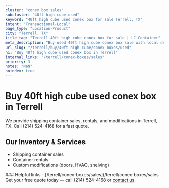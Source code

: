 ```yaml
---
cluster: "conex box sales"
subcluster: "40ft high cube used"
keyword: "40ft high cube used conex box for sale Terrell, TX"
intent: "Transactional-Local"
page_type: "Location-Product"
city: "Terrell, TX"
title_tag: "Terrell 40ft high cube conex box for sale | LC Container"
meta_description: "Buy used 40ft high cube conex box sale with local delivery in Terrell, TX. LC Container — local Since 2003. Request a fast quote today."
url_slug: "/terrell/buy/40ft-high-cube/conex-boxes/used"
h1: "Buy 40ft high cube used conex box in Terrell"
internal_links: "/terrell/conex-boxes/sales"
priority: 3
notes: "NaN"
noindex: true
---
```


# Buy 40ft high cube used conex box in Terrell

We provide shipping container sales, rentals, and modifications in Terrell, TX. Call (214) 524-4168 for a fast quote.

## Our Inventory & Services
- Shipping container sales
- Container rentals
- Custom modifications (doors, HVAC, shelving)

<div data-section="internal-links">
### Helpful links
- [/terrell/conex-boxes/sales](/terrell/conex-boxes/sales
</div>

<div data-section="cta">
Get your free quote today — call (214) 524-4168 or <a href="/contact">contact us</a>.
</div>

<script type="application/ld+json">{"@context":"https://schema.org","@type":"FAQPage","mainEntity":[{"@type":"Question","name":"How much does delivery cost in Terrell, TX?","acceptedAnswer":{"@type":"Answer","text":"Delivery costs vary by distance and container size. Most deliveries in Terrell, TX range from $150-$300. Call (214) 524-4168 for an exact quote based on your specific location."}},{"@type":"Question","name":"Do you offer financing or payment plans?","acceptedAnswer":{"@type":"Answer","text":"We accept major credit cards, checks, and can discuss commercial terms for bulk purchases. Call (214) 524-4168 to discuss options."}},{"@type":"Question","name":"Can you customize containers in Terrell, TX?","acceptedAnswer":{"@type":"Answer","text":"Yes — we perform modifications like doors, HVAC, insulation, and shelving. Request a custom quote at (214) 524-4168 or via our contact form."}}]}</script>
